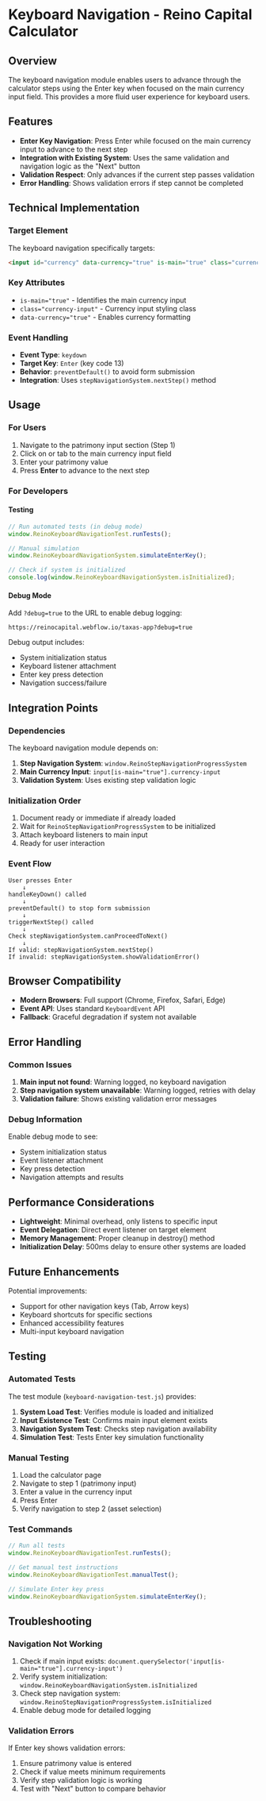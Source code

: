 # Keyboard Navigation - Reino Capital Calculator

## Overview

The keyboard navigation module enables users to advance through the calculator steps using the Enter key when focused on the main currency input field. This provides a more fluid user experience for keyboard users.

## Features

- **Enter Key Navigation**: Press Enter while focused on the main currency input to advance to the next step
- **Integration with Existing System**: Uses the same validation and navigation logic as the "Next" button
- **Validation Respect**: Only advances if the current step passes validation
- **Error Handling**: Shows validation errors if step cannot be completed

## Technical Implementation

### Target Element

The keyboard navigation specifically targets:
```html
<input id="currency" data-currency="true" is-main="true" class="currency-input">
```

### Key Attributes

- `is-main="true"` - Identifies the main currency input
- `class="currency-input"` - Currency input styling class
- `data-currency="true"` - Enables currency formatting

### Event Handling

- **Event Type**: `keydown`
- **Target Key**: `Enter` (key code 13)
- **Behavior**: `preventDefault()` to avoid form submission
- **Integration**: Uses `stepNavigationSystem.nextStep()` method

## Usage

### For Users

1. Navigate to the patrimony input section (Step 1)
2. Click on or tab to the main currency input field
3. Enter your patrimony value
4. Press **Enter** to advance to the next step

### For Developers

#### Testing

```javascript
// Run automated tests (in debug mode)
window.ReinoKeyboardNavigationTest.runTests();

// Manual simulation
window.ReinoKeyboardNavigationSystem.simulateEnterKey();

// Check if system is initialized
console.log(window.ReinoKeyboardNavigationSystem.isInitialized);
```

#### Debug Mode

Add `?debug=true` to the URL to enable debug logging:
```
https://reinocapital.webflow.io/taxas-app?debug=true
```

Debug output includes:
- System initialization status
- Keyboard listener attachment
- Enter key press detection
- Navigation success/failure

## Integration Points

### Dependencies

The keyboard navigation module depends on:

1. **Step Navigation System**: `window.ReinoStepNavigationProgressSystem`
2. **Main Currency Input**: `input[is-main="true"].currency-input`
3. **Validation System**: Uses existing step validation logic

### Initialization Order

1. Document ready or immediate if already loaded
2. Wait for `ReinoStepNavigationProgressSystem` to be initialized
3. Attach keyboard listeners to main input
4. Ready for user interaction

### Event Flow

```
User presses Enter
    ↓
handleKeyDown() called
    ↓
preventDefault() to stop form submission
    ↓
triggerNextStep() called
    ↓
Check stepNavigationSystem.canProceedToNext()
    ↓
If valid: stepNavigationSystem.nextStep()
If invalid: stepNavigationSystem.showValidationError()
```

## Browser Compatibility

- **Modern Browsers**: Full support (Chrome, Firefox, Safari, Edge)
- **Event API**: Uses standard `KeyboardEvent` API
- **Fallback**: Graceful degradation if system not available

## Error Handling

### Common Issues

1. **Main input not found**: Warning logged, no keyboard navigation
2. **Step navigation system unavailable**: Warning logged, retries with delay
3. **Validation failure**: Shows existing validation error messages

### Debug Information

Enable debug mode to see:
- System initialization status
- Event listener attachment
- Key press detection
- Navigation attempts and results

## Performance Considerations

- **Lightweight**: Minimal overhead, only listens to specific input
- **Event Delegation**: Direct event listener on target element
- **Memory Management**: Proper cleanup in destroy() method
- **Initialization Delay**: 500ms delay to ensure other systems are loaded

## Future Enhancements

Potential improvements:
- Support for other navigation keys (Tab, Arrow keys)
- Keyboard shortcuts for specific sections
- Enhanced accessibility features
- Multi-input keyboard navigation

## Testing

### Automated Tests

The test module (`keyboard-navigation-test.js`) provides:

1. **System Load Test**: Verifies module is loaded and initialized
2. **Input Existence Test**: Confirms main input element exists
3. **Navigation System Test**: Checks step navigation availability
4. **Simulation Test**: Tests Enter key simulation functionality

### Manual Testing

1. Load the calculator page
2. Navigate to step 1 (patrimony input)
3. Enter a value in the currency input
4. Press Enter
5. Verify navigation to step 2 (asset selection)

### Test Commands

```javascript
// Run all tests
window.ReinoKeyboardNavigationTest.runTests();

// Get manual test instructions
window.ReinoKeyboardNavigationTest.manualTest();

// Simulate Enter key press
window.ReinoKeyboardNavigationSystem.simulateEnterKey();
```

## Troubleshooting

### Navigation Not Working

1. Check if main input exists: `document.querySelector('input[is-main="true"].currency-input')`
2. Verify system initialization: `window.ReinoKeyboardNavigationSystem.isInitialized`
3. Check step navigation system: `window.ReinoStepNavigationProgressSystem.isInitialized`
4. Enable debug mode for detailed logging

### Validation Errors

If Enter key shows validation errors:
1. Ensure patrimony value is entered
2. Check if value meets minimum requirements
3. Verify step validation logic is working
4. Test with "Next" button to compare behavior
